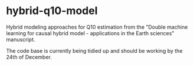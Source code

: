 # hybrid-q10-model
Hybrid modeling approaches for Q10 estimation from the "Double machine learning for causal hybrid model - applications in the Earth sciences" manuscript.

The code base is currently being tidied up and should be working by the 24th of December.